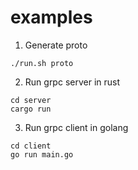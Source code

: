# examples

1. Generate proto

```
./run.sh proto
```

2. Run grpc server in rust

```
cd server
cargo run
```

3. Run grpc client in golang

```
cd client
go run main.go
```
